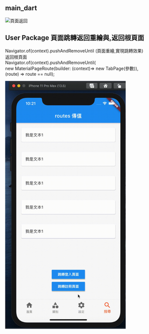 ## main_dart
 <img src="lib/image/a001.gif" height = "800" alt="頁面返回" align=center />

##  User Package 頁面跳轉返回重繪與,返回根頁面
Navigator.of(context).pushAndRemoveUntil (頁面重繪,實現跳轉效果)
<br>
返回根頁面
<br>
Navigator.of(context).pushAndRemoveUntil(
<br>
new MaterialPageRoute(builder: (context)=> new TabPage(參數)),
<br>
(route) => route  == null);
<br>

 <img src="lib/image/a02.gif" height = "800" alt="頁面返回" align=center />
